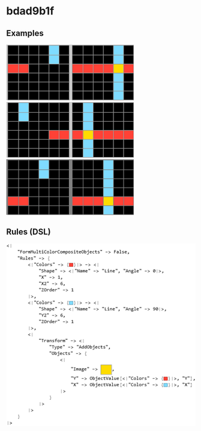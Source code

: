# bdad9b1f

## Examples

![ARC examples for bdad9b1f](examples.png?raw=true)

## Rules (DSL)

![DSL rules for bdad9b1f](rules.png?raw=true)

